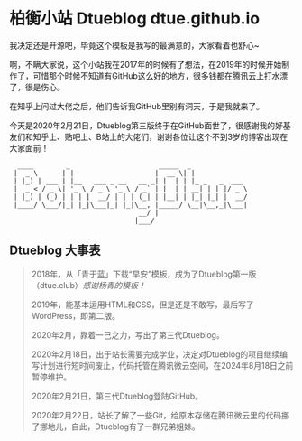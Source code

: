# 柏衡小站 Dtueblog dtue.github.io

我决定还是开源吧，毕竟这个模板是我写的最满意的，大家看着也舒心~

啊，不瞒大家说，这个小站我在2017年的时候有了想法，在2019年的时候开始制作了，可惜那个时候不知道有GitHub这么好的地方，很多钱都在腾讯云上打水漂了，很是伤心。

在知乎上问过大佬之后，他们告诉我GitHub里别有洞天，于是我就来了。

今天是2020年2月21日，Dtueblog第三版终于在GitHub面世了，很感谢我的好基友们和知乎上、贴吧上、B站上的大佬们，谢谢各位让这个不到3岁的博客出现在大家面前！

```
  ____        _                      _____  _              
 |  _ \      | |                    |  __ \| |             
 | |_) | ___ | |__   ___ _ __   __ _| |  | | |_ _   _  ___ 
 |  _ < / _ \| '_ \ / _ \ '_ \ / _` | |  | | __| | | |/ _ \
 | |_) | (_) | | | |  __/ | | | (_| | |__| | |_| |_| |  __/
 |____/ \___/|_| |_|\___|_| |_|\__, |_____/ \__|\__,_|\___|
                                __/ |                      
                               |___/                       
```

## Dtueblog 大事表
> 2018年，从「青于蓝」下载“早安”模板，成为了Dtueblog第一版（dtue.club）*感谢杨青的模板！*
> 
> 2019年，能基本运用HTML和CSS，但是还是不敢写，最后写了WordPress，即第二版。
> 
> 2020年2月，靠着一己之力，写出了第三代Dtueblog。
> 
> 2020年2月18日，出于站长需要完成学业，决定对Dtueblog的项目继续编写计划进行短时间废止，代码托管在腾讯微云空间，在2024年8月18日之前暂停维护。
> 
> 2020年2月21日，第三代Dtueblog登陆GitHub。
> 
> 2020年2月22日，站长了解了一些Git，给原本存储在腾讯微云里的代码挪了挪地儿，自此，Dtueblog有了一群兄弟姐妹。
